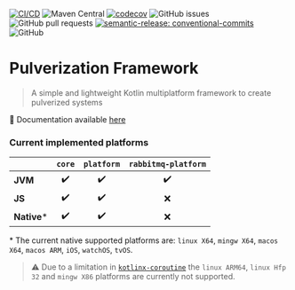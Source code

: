 [![CI/CD](https://github.com/nicolasfara/pulverization-framework/actions/workflows/dispatchers.yml/badge.svg?branch=master)](https://github.com/nicolasfara/pulverization-framework/actions/workflows/dispatchers.yml)
![Maven Central](https://img.shields.io/maven-central/v/it.nicolasfarabegoli.pulverization-framework/core)
[![codecov](https://codecov.io/gh/nicolasfara/pulverization-framework/branch/master/graph/badge.svg?token=L3NJH26WWJ)](https://codecov.io/gh/nicolasfara/pulverization-framework)
![GitHub issues](https://img.shields.io/github/issues/nicolasfara/pulverization-framework)
![GitHub pull requests](https://img.shields.io/github/issues-pr/nicolasfara/pulverization-framework)
[![semantic-release: conventional-commits](https://img.shields.io/badge/semantic--release-conventional_commits-e10098?logo=semantic-release)](https://github.com/semantic-release/semantic-release)
![GitHub](https://img.shields.io/github/license/nicolasfara/pulverization-framework)

# Pulverization Framework

> A simple and lightweight Kotlin multiplatform framework to create pulverized systems

📘 Documentation available [here](https://nicolasfarabegoli.it/pulverization-framework)

### Current implemented platforms

|               |       `core`       |         `platform`         | `rabbitmq-platform` |
|---------------|:------------------:|:--------------------------:|:-------------------:|
| **JVM**       | :heavy_check_mark: |     :heavy_check_mark:     | :heavy_check_mark:  |
| **JS**        | :heavy_check_mark: |     :heavy_check_mark:     |         :x:         |
| **Native***   | :heavy_check_mark: |     :heavy_check_mark:     |         :x:         |

\* The current native supported platforms are: `linux X64`, `mingw X64`, `macos X64`, `macos ARM`, `iOS`, `watchOS`, `tvOS`.  

> ⚠️ Due to a limitation in [`kotlinx-coroutine`](https://github.com/Kotlin/kotlinx.coroutines/issues/855) the `linux ARM64`, `linux Hfp 32` and `mingw X86` platforms are currently not supported.
